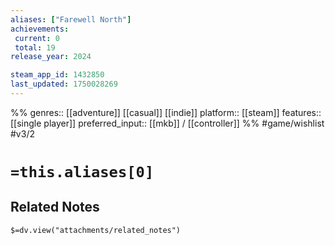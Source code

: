 ```yaml
---
aliases: ["Farewell North"]
achievements:
 current: 0
 total: 19
release_year: 2024

steam_app_id: 1432850
last_updated: 1750028269
---
```

%%
genres:: [[adventure]] [[casual]] [[indie]]
platform:: [[steam]]
features:: [[single player]]
preferred_input:: [[mkb]] / [[controller]]
%%
#game/wishlist
#v3/2

# `=this.aliases[0]`
## Related Notes
`$=dv.view("attachments/related_notes")`